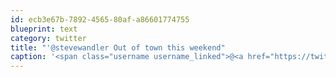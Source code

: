 ```yaml
---
id: ecb3e67b-7892-4565-80af-a86601774755
blueprint: text
category: twitter
title: "'@stevewandler Out of town this weekend"
caption: '<span class="username username_linked">@<a href="https://twitter.com/stevewandler" title="Steve Wandler">stevewandler</a></span> Out of town this weekend'
---
```

